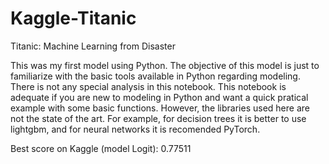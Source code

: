 # Kaggle-Titanic
Titanic: Machine Learning from Disaster


This was my first model using Python.
The objective of this model is just to familiarize with the basic tools available in Python regarding modeling.
There is not any special analysis in this notebook. 
This notebook is adequate if you are new to modeling in Python and want a quick pratical example with some basic functions.
However, the libraries used here are not the state of the art. For example, for decision trees it is better to use lightgbm, and for neural networks it is recomended PyTorch. 

Best score on Kaggle (model Logit): 0.77511
